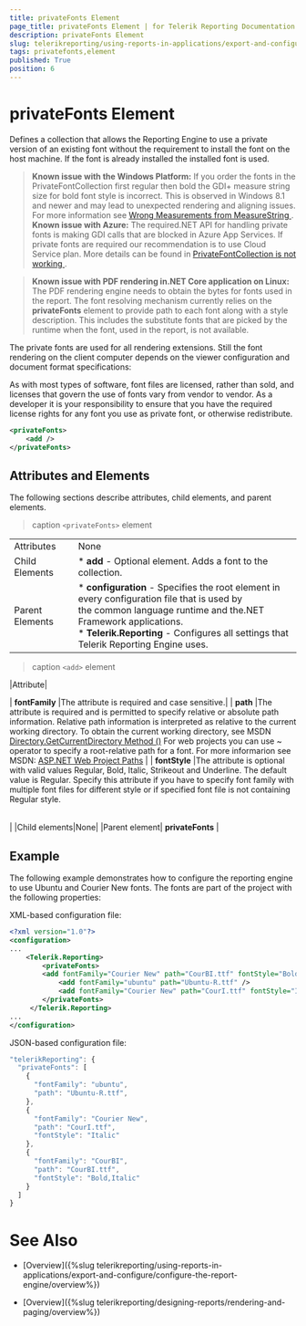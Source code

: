 ```yaml
---
title: privateFonts Element
page_title: privateFonts Element | for Telerik Reporting Documentation
description: privateFonts Element
slug: telerikreporting/using-reports-in-applications/export-and-configure/configure-the-report-engine/privatefonts-element
tags: privatefonts,element
published: True
position: 6
---
```


# privateFonts Element



Defines a collection that allows the Reporting Engine to use a private version         of an existing font without the requirement to install the font on the host machine.         If the font is already installed the installed font is used.       

>  __Known issue with the Windows Platform:__ If you order the fonts in the PrivateFontCollection first regular then bold           the GDI+ measure string size for bold font style is incorrect.            This is observed in Windows 8.1 and newer and may lead to unexpected rendering and aligning issues.           For more information see            [               Wrong Measurements from MeasureString             ](               https://github.com/Microsoft/DirectXTK/issues/34             ).          __Known issue with Azure:__ The required.NET API for handling private fonts is making GDI calls that are blocked in Azure App Services.           If private fonts are required our recommendation is to use Cloud Service plan. More details can be found in             [               PrivateFontCollection is not working             ](               https://feedback.azure.com/forums/34192--general-feedback/suggestions/31381390-privatefontcollection-is-not-working             ).         

>  __Known issue with PDF rendering in.NET Core application on Linux:__ The PDF rendering engine needs to obtain the bytes for fonts used in the report. The font resolving mechanism currently relies on the  __privateFonts__            element to provide path to each font along with a style description. This includes the substitute fonts that are picked by the runtime when the font,            used in the report, is not available.         

The private fonts are used for all rendering extensions. Still the font rendering on the client         computer depends on the viewer configuration and document format specifications:       

As with most types of software, font files are licensed, rather than sold,         and licenses that govern the use of fonts vary from vendor to vendor.         As a developer it is your responsibility to ensure that you have the required license rights         for any font you use as private font, or otherwise redistribute.       

    
````xml
<privateFonts>
    <add />
</privateFonts>
````

## Attributes and Elements

The following sections describe attributes, child elements, and parent elements.

>caption ```<privateFonts>``` element

|   |   |
| ------ | ------ |
Attributes|None|
|Child Elements|*  __add__ - Optional element. Adds a font to the collection.|
|Parent Elements|*  __configuration__ - Specifies the root element in every configuration file that is used by<br/>                  the common language runtime and the.NET Framework applications.<br/>*  __Telerik.Reporting__ - Configures all settings that Telerik Reporting Engine uses.|

>caption ```<add>``` element

|Attribute|

| __fontFamily__ |The attribute is required and case sensitive.|
| __path__ |The attribute is required and is permitted to specify relative or absolute path information.
                    Relative path information is interpreted as relative to the current working directory.
                    To obtain the current working directory, see MSDN [Directory.GetCurrentDirectory Method ()](https://msdn.microsoft.com/en-us/library/system.io.directory.getcurrentdirectory.aspx) For web projects you can use ~ operator to specify a root-relative path for a font. For more informarion see MSDN: [ASP.NET Web Project Paths](https://msdn.microsoft.com/en-us/library/ms178116.aspx) |
| __fontStyle__ |The attribute is optional with valid values Regular, Bold, Italic, Strikeout and Underline.
                    The default value is Regular.
                    Specify this attribute if you have to specify font family with multiple font
                    files for different style or if specified font file is not containing Regular style.

|   |   |
| ------ | ------ |
|
|Child elements|None|
|Parent element| __privateFonts__ |

## Example

The following example demonstrates how to configure the reporting engine to use Ubuntu and Courier New fonts.           The fonts are part of the project with the following properties:         

XML-based configuration file:

    
````xml
<?xml version="1.0"?>
<configuration>
...
    <Telerik.Reporting>
        <privateFonts>
        <add fontFamily="Courier New" path="CourBI.ttf" fontStyle="Bold, Italic" />
            <add fontFamily="ubuntu" path="Ubuntu-R.ttf" />
            <add fontFamily="Courier New" path="CourI.ttf" fontStyle="Italic" />
        </privateFonts>
     </Telerik.Reporting>
...
</configuration>
````

JSON-based configuration file:

    
````js
"telerikReporting": {
  "privateFonts": [
    {
      "fontFamily": "ubuntu",
      "path": "Ubuntu-R.ttf",
    },
    {
      "fontFamily": "Courier New",
      "path": "CourI.ttf",
      "fontStyle": "Italic"
    },
    {
      "fontFamily": "CourBI",
      "path": "CourBI.ttf",
      "fontStyle": "Bold,Italic"
    }
  ]
}
````

# See Also

 

* [Overview]({%slug telerikreporting/using-reports-in-applications/export-and-configure/configure-the-report-engine/overview%})

 

* [Overview]({%slug telerikreporting/designing-reports/rendering-and-paging/overview%})

